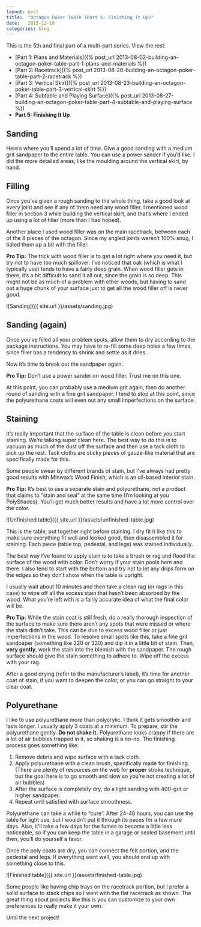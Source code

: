 ```yaml
---
layout: post
title:  "Octagon Poker Table (Part 5: Finishing It Up)"
date:   2013-12-10
categories: blog
---
```


This is the 5th and final part of a multi-part series. View the rest:

* [Part 1: Plans and Materials]({% post_url 2013-08-02-building-an-octagon-poker-table-part-1-plans-and-materials %})
* [Part 2: Racetrack]({% post_url 2013-08-20-building-an-octagon-poker-table-part-2-racetrack %})
* [Part 3: Vertical Skirt]({% post_url 2013-08-23-building-an-octagon-poker-table-part-3-vertical-skirt %})
* [Part 4: Subtable and Playing Surface]({% post_url 2013-08-27-building-an-octagon-poker-table-part-4-subtable-and-playing-surface %})
* **Part 5: Finishing It Up**


## Sanding

Here’s where you’ll spend a lot of time. Give a good sanding with a medium grit sandpaper to the entire table. You can use a power sander if you’d like. I did the more detailed areas, like the moulding around the vertical skirt, by hand.

## Filling

Once you’ve given a rough sanding to the whole thing, take a good look at every joint and see if any of them need any wood filler. I mentioned wood filler in section 3 while building the vertical skirt, and that’s where I ended up using a lot of filler (more than I had hoped).

Another place I used wood filler was on the main racetrack, between each of the 8 pieces of the octagon. Since my angled joints weren’t 100% snug, I tidied them up a bit with the filler.

**Pro Tip:** The trick with wood filler is to get a lot right where you need it, but try not to have too much spillover. I’ve noticed that oak (which is what I typically use) tends to have a fairly deep grain. When wood filler gets in there, it’s a bit difficult to sand it all out, since the grain is so deep. This might not be as much of a problem with other woods, but having to sand out a huge chunk of your surface just to get all the wood filler off is never good.

![Sanding]({{ site.url }}/assets/sanding.jpg)

## Sanding (again)

Once you’ve filled all your problem spots, allow them to dry according to the package instructions. You may have to re-fill some deep holes a few times, since filler has a tendency to shrink and settle as it dries.

Now it’s time to break out the sandpaper again.

**Pro Tip:** Don’t use a power sander on wood filler. Trust me on this one.

At this point, you can probably use a medium grit again, then do another round of sanding with a fine grit sandpaper. I tend to stop at this point, since the polyurethane coats will even out any small imperfections on the surface.

## Staining

It’s really important that the surface of the table is clean before you start staining. We’re talking super clean here. The best way to do this is to vacuum as much of the dust off the surface and then use a tack cloth to pick up the rest. Tack cloths are sticky pieces of gauze-like material that are specifically made for this.

Some people swear by different brands of stain, but I’ve always had pretty good results with Minwax’s Wood Finish, which is an oil-based interior stain.

**Pro Tip:** It’s best to use a separate stain and polyurethane, not a product that claims to “stain and seal” at the same time (I’m looking at you PolyShades). You’ll get much better results and have a lot more control over the color.

![Unfinished table]({{ site.url }}/assets/unfinished-table.jpg)

This is the table, put together right before staining. I dry fit it like this to make sure everything fit well and looked good, then disassembled it for staining. Each piece (table top, pedestal, and legs) was stained individually.

The best way I’ve found to apply stain is to take a brush or rag and flood the surface of the wood with color. Don’t worry if your stain pools here and there. I also tend to start with the bottom and try not to let any drips form on the edges so they don’t show when the table is upright.

I usually wait about 10 minutes and then take a clean rag (or rags in this case) to wipe off all the excess stain that hasn’t been absorbed by the wood. What you’re left with is a fairly accurate idea of what the final color will be.

**Pro Tip:** While the stain coat is still fresh, do a really thorough inspection of the surface to make sure there aren’t any spots that were missed or where the stain didn’t take. This can be due to excess wood filler or just imperfections in the wood. To resolve small spots like this, take a fine grit sandpaper (something like 220 or 320) and dip it in a little bit of stain. Then, **very gently**, work the stain into the blemish with the sandpaper. The rough surface should give the stain something to adhere to. Wipe off the excess with your rag.

After a good drying (refer to the manufacturer’s label), it’s time for another coat of stain, if you want to deepen the color, or you can go straight to your clear coat.

## Polyurethane

I like to use polyurethane more than polycrylic. I think it gets smoother and lasts longer. I usually apply 3 coats at a minimum. To prepare, stir the polyurethane gently. **Do not shake it.** Polyurethane looks crappy if there are a lot of air bubbles trapped in it, so shaking is a no-no. The finishing process goes something like:

1.  Remove debris and wipe surface with a tack cloth.
2.  Apply polyurethane with a clean brush, specifically made for finishing. (There are plenty of resources on the web for **proper** stroke technique, but the goal here is to go smooth and slow so you’re not creating a lot of air bubbles)
3.  After the surface is completely dry, do a light sanding with 400-grit or higher sandpaper.
4.  Repeat until satisfied with surface smoothness.

Polyurethane can take a while to “cure”. After 24-48 hours, you can use the table for light use, but I wouldn’t put it through its paces for a few more days. Also, it’ll take a few days for the fumes to become a little less noticeable, so if you can keep the table in a garage or sealed basement until then, you’ll do yourself a favor.

Once the poly coats are dry, you can connect the felt portion, and the pedestal and legs. If everything went well, you should end up with something close to this.

![Finished table]({{ site.url }}/assets/finished-table.jpg)

Some people like having chip trays on the racetrack portion, but I prefer a solid surface to stack chips so I went with the flat racetrack as shown. The great thing about projects like this is you can customize to your own preferences to really make it your own.

Until the next project!

